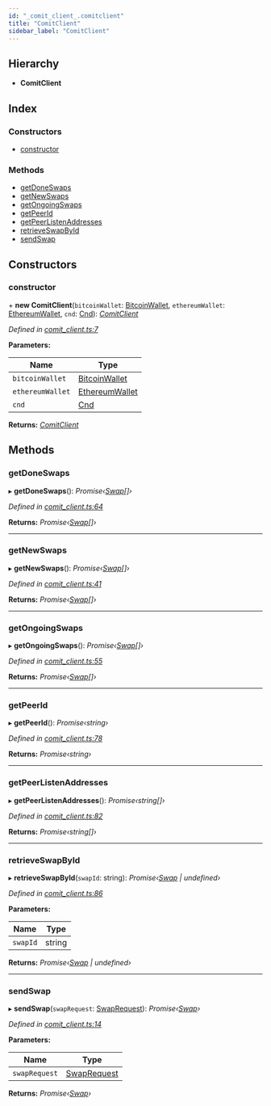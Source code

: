 ```yaml
---
id: "_comit_client_.comitclient"
title: "ComitClient"
sidebar_label: "ComitClient"
---
```


## Hierarchy

* **ComitClient**

## Index

### Constructors

* [constructor](_comit_client_.comitclient.md#constructor)

### Methods

* [getDoneSwaps](_comit_client_.comitclient.md#getdoneswaps)
* [getNewSwaps](_comit_client_.comitclient.md#getnewswaps)
* [getOngoingSwaps](_comit_client_.comitclient.md#getongoingswaps)
* [getPeerId](_comit_client_.comitclient.md#getpeerid)
* [getPeerListenAddresses](_comit_client_.comitclient.md#getpeerlistenaddresses)
* [retrieveSwapById](_comit_client_.comitclient.md#retrieveswapbyid)
* [sendSwap](_comit_client_.comitclient.md#sendswap)

## Constructors

###  constructor

\+ **new ComitClient**(`bitcoinWallet`: [BitcoinWallet](../interfaces/_bitcoin_wallet_.bitcoinwallet.md), `ethereumWallet`: [EthereumWallet](_ethereum_wallet_.ethereumwallet.md), `cnd`: [Cnd](_cnd_.cnd.md)): *[ComitClient](_comit_client_.comitclient.md)*

*Defined in [comit_client.ts:7](https://github.com/comit-network/comit-js-sdk/blob/638de0e/src/comit_client.ts#L7)*

**Parameters:**

Name | Type |
------ | ------ |
`bitcoinWallet` | [BitcoinWallet](../interfaces/_bitcoin_wallet_.bitcoinwallet.md) |
`ethereumWallet` | [EthereumWallet](_ethereum_wallet_.ethereumwallet.md) |
`cnd` | [Cnd](_cnd_.cnd.md) |

**Returns:** *[ComitClient](_comit_client_.comitclient.md)*

## Methods

###  getDoneSwaps

▸ **getDoneSwaps**(): *Promise‹[Swap](_swap_.swap.md)[]›*

*Defined in [comit_client.ts:64](https://github.com/comit-network/comit-js-sdk/blob/638de0e/src/comit_client.ts#L64)*

**Returns:** *Promise‹[Swap](_swap_.swap.md)[]›*

___

###  getNewSwaps

▸ **getNewSwaps**(): *Promise‹[Swap](_swap_.swap.md)[]›*

*Defined in [comit_client.ts:41](https://github.com/comit-network/comit-js-sdk/blob/638de0e/src/comit_client.ts#L41)*

**Returns:** *Promise‹[Swap](_swap_.swap.md)[]›*

___

###  getOngoingSwaps

▸ **getOngoingSwaps**(): *Promise‹[Swap](_swap_.swap.md)[]›*

*Defined in [comit_client.ts:55](https://github.com/comit-network/comit-js-sdk/blob/638de0e/src/comit_client.ts#L55)*

**Returns:** *Promise‹[Swap](_swap_.swap.md)[]›*

___

###  getPeerId

▸ **getPeerId**(): *Promise‹string›*

*Defined in [comit_client.ts:78](https://github.com/comit-network/comit-js-sdk/blob/638de0e/src/comit_client.ts#L78)*

**Returns:** *Promise‹string›*

___

###  getPeerListenAddresses

▸ **getPeerListenAddresses**(): *Promise‹string[]›*

*Defined in [comit_client.ts:82](https://github.com/comit-network/comit-js-sdk/blob/638de0e/src/comit_client.ts#L82)*

**Returns:** *Promise‹string[]›*

___

###  retrieveSwapById

▸ **retrieveSwapById**(`swapId`: string): *Promise‹[Swap](_swap_.swap.md) | undefined›*

*Defined in [comit_client.ts:86](https://github.com/comit-network/comit-js-sdk/blob/638de0e/src/comit_client.ts#L86)*

**Parameters:**

Name | Type |
------ | ------ |
`swapId` | string |

**Returns:** *Promise‹[Swap](_swap_.swap.md) | undefined›*

___

###  sendSwap

▸ **sendSwap**(`swapRequest`: [SwapRequest](../interfaces/_cnd_.swaprequest.md)): *Promise‹[Swap](_swap_.swap.md)›*

*Defined in [comit_client.ts:14](https://github.com/comit-network/comit-js-sdk/blob/638de0e/src/comit_client.ts#L14)*

**Parameters:**

Name | Type |
------ | ------ |
`swapRequest` | [SwapRequest](../interfaces/_cnd_.swaprequest.md) |

**Returns:** *Promise‹[Swap](_swap_.swap.md)›*
